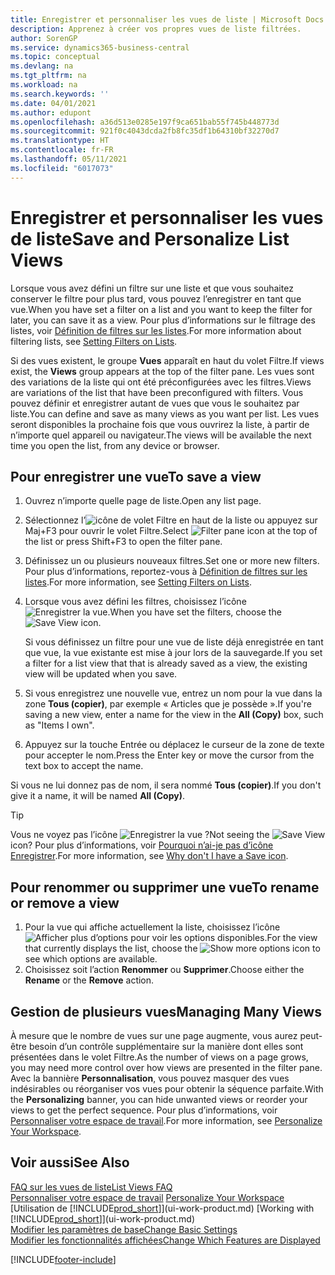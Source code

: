 ```yaml
---
title: Enregistrer et personnaliser les vues de liste | Microsoft Docs
description: Apprenez à créer vos propres vues de liste filtrées.
author: SorenGP
ms.service: dynamics365-business-central
ms.topic: conceptual
ms.devlang: na
ms.tgt_pltfrm: na
ms.workload: na
ms.search.keywords: ''
ms.date: 04/01/2021
ms.author: edupont
ms.openlocfilehash: a36d513e0285e197f9ca651bab55f745b448773d
ms.sourcegitcommit: 921f0c4043dcda2fb8fc35df1b64310bf32270d7
ms.translationtype: HT
ms.contentlocale: fr-FR
ms.lasthandoff: 05/11/2021
ms.locfileid: "6017073"
---
```

# <a name="save-and-personalize-list-views"></a><span data-ttu-id="56a91-103">Enregistrer et personnaliser les vues de liste</span><span class="sxs-lookup"><span data-stu-id="56a91-103">Save and Personalize List Views</span></span>
<span data-ttu-id="56a91-104">Lorsque vous avez défini un filtre sur une liste et que vous souhaitez conserver le filtre pour plus tard, vous pouvez l’enregistrer en tant que vue.</span><span class="sxs-lookup"><span data-stu-id="56a91-104">When you have set a filter on a list and you want to keep the filter for later, you can save it as a view.</span></span> <span data-ttu-id="56a91-105">Pour plus d’informations sur le filtrage des listes, voir [Définition de filtres sur les listes](ui-enter-criteria-filters.md#setting-filters-on-lists).</span><span class="sxs-lookup"><span data-stu-id="56a91-105">For more information about filtering lists, see [Setting Filters on Lists](ui-enter-criteria-filters.md#setting-filters-on-lists).</span></span>

<span data-ttu-id="56a91-106">Si des vues existent, le groupe **Vues** apparaît en haut du volet Filtre.</span><span class="sxs-lookup"><span data-stu-id="56a91-106">If views exist, the **Views** group appears at the top of the filter pane.</span></span> <span data-ttu-id="56a91-107">Les vues sont des variations de la liste qui ont été préconfigurées avec les filtres.</span><span class="sxs-lookup"><span data-stu-id="56a91-107">Views are variations of the list that have been preconfigured with filters.</span></span> <span data-ttu-id="56a91-108">Vous pouvez définir et enregistrer autant de vues que vous le souhaitez par liste.</span><span class="sxs-lookup"><span data-stu-id="56a91-108">You can define and save as many views as you want per list.</span></span> <span data-ttu-id="56a91-109">Les vues seront disponibles la prochaine fois que vous ouvrirez la liste, à partir de n’importe quel appareil ou navigateur.</span><span class="sxs-lookup"><span data-stu-id="56a91-109">The views will be available the next time you open the list, from any device or browser.</span></span>

## <a name="to-save-a-view"></a><span data-ttu-id="56a91-110">Pour enregistrer une vue</span><span class="sxs-lookup"><span data-stu-id="56a91-110">To save a view</span></span>
1. <span data-ttu-id="56a91-111">Ouvrez n’importe quelle page de liste.</span><span class="sxs-lookup"><span data-stu-id="56a91-111">Open any list page.</span></span>
2. <span data-ttu-id="56a91-112">Sélectionnez l’![icône de volet Filtre](media/open-filter-pane-icon.png "Icône de volet Filtre") en haut de la liste ou appuyez sur Maj+F3 pour ouvrir le volet Filtre.</span><span class="sxs-lookup"><span data-stu-id="56a91-112">Select ![Filter pane icon](media/open-filter-pane-icon.png "Filter pane icon") at the top of the list or press Shift+F3 to open the filter pane.</span></span>
3. <span data-ttu-id="56a91-113">Définissez un ou plusieurs nouveaux filtres.</span><span class="sxs-lookup"><span data-stu-id="56a91-113">Set one or more new filters.</span></span> <span data-ttu-id="56a91-114">Pour plus d’informations, reportez-vous à [Définition de filtres sur les listes](ui-enter-criteria-filters.md#setting-filters-on-lists).</span><span class="sxs-lookup"><span data-stu-id="56a91-114">For more information, see [Setting Filters on Lists](ui-enter-criteria-filters.md#setting-filters-on-lists).</span></span>
4. <span data-ttu-id="56a91-115">Lorsque vous avez défini les filtres, choisissez l’icône ![Enregistrer la vue](media/save_view_icon.png "Enregistrer la vue").</span><span class="sxs-lookup"><span data-stu-id="56a91-115">When you have set the filters, choose the ![Save View](media/save_view_icon.png "Save View") icon.</span></span>

    <span data-ttu-id="56a91-116">Si vous définissez un filtre pour une vue de liste déjà enregistrée en tant que vue, la vue existante est mise à jour lors de la sauvegarde.</span><span class="sxs-lookup"><span data-stu-id="56a91-116">If you set a filter for a list view that that is already saved as a view, the existing view will be updated when you save.</span></span>
5. <span data-ttu-id="56a91-117">Si vous enregistrez une nouvelle vue, entrez un nom pour la vue dans la zone **Tous (copier)**, par exemple « Articles que je possède ».</span><span class="sxs-lookup"><span data-stu-id="56a91-117">If you're saving a new view, enter a name for the view in the **All (Copy)** box, such as "Items I own".</span></span>
6. <span data-ttu-id="56a91-118">Appuyez sur la touche Entrée ou déplacez le curseur de la zone de texte pour accepter le nom.</span><span class="sxs-lookup"><span data-stu-id="56a91-118">Press the Enter key or move the cursor from the text box to accept the name.</span></span>

<span data-ttu-id="56a91-119">Si vous ne lui donnez pas de nom, il sera nommé **Tous (copier)**.</span><span class="sxs-lookup"><span data-stu-id="56a91-119">If you don't give it a name, it will be named **All (Copy)**.</span></span>

> [!TIP]
> <span data-ttu-id="56a91-120">Vous ne voyez pas l’icône ![Enregistrer la vue](media/save_view_icon.png "Enregistrer la vue") ?</span><span class="sxs-lookup"><span data-stu-id="56a91-120">Not seeing the ![Save View](media/save_view_icon.png "Save View") icon?</span></span> <span data-ttu-id="56a91-121">Pour plus d’informations, voir [Pourquoi n’ai-je pas d’icône Enregistrer](/dynamics365/business-central/ui-views-faq#save).</span><span class="sxs-lookup"><span data-stu-id="56a91-121">For more information, see [Why don't I have a Save icon](/dynamics365/business-central/ui-views-faq#save).</span></span>

## <a name="to-rename-or-remove-a-view"></a><span data-ttu-id="56a91-122">Pour renommer ou supprimer une vue</span><span class="sxs-lookup"><span data-stu-id="56a91-122">To rename or remove a view</span></span>
1. <span data-ttu-id="56a91-123">Pour la vue qui affiche actuellement la liste, choisissez l’icône ![Afficher plus d’options](media/show-more-options-icon.png "Afficher plus d’options") pour voir les options disponibles.</span><span class="sxs-lookup"><span data-stu-id="56a91-123">For the view that currently displays the list, choose the ![Show more options](media/show-more-options-icon.png "Show more options") icon to see which options are available.</span></span>
2. <span data-ttu-id="56a91-124">Choisissez soit l’action **Renommer** ou **Supprimer**.</span><span class="sxs-lookup"><span data-stu-id="56a91-124">Choose either the **Rename** or the **Remove** action.</span></span>

## <a name="managing-many-views"></a><span data-ttu-id="56a91-125">Gestion de plusieurs vues</span><span class="sxs-lookup"><span data-stu-id="56a91-125">Managing Many Views</span></span>
<span data-ttu-id="56a91-126">À mesure que le nombre de vues sur une page augmente, vous aurez peut-être besoin d’un contrôle supplémentaire sur la manière dont elles sont présentées dans le volet Filtre.</span><span class="sxs-lookup"><span data-stu-id="56a91-126">As the number of views on a page grows, you may need more control over how views are presented in the filter pane.</span></span> <span data-ttu-id="56a91-127">Avec la bannière **Personnalisation**, vous pouvez masquer des vues indésirables ou réorganiser vos vues pour obtenir la séquence parfaite.</span><span class="sxs-lookup"><span data-stu-id="56a91-127">With the **Personalizing** banner, you can hide unwanted views or reorder your views to get the perfect sequence.</span></span> <span data-ttu-id="56a91-128">Pour plus d’informations, voir [Personnaliser votre espace de travail](ui-personalization-user.md).</span><span class="sxs-lookup"><span data-stu-id="56a91-128">For more information, see [Personalize Your Workspace](ui-personalization-user.md).</span></span>

## <a name="see-also"></a><span data-ttu-id="56a91-129">Voir aussi</span><span class="sxs-lookup"><span data-stu-id="56a91-129">See Also</span></span>
[<span data-ttu-id="56a91-130">FAQ sur les vues de liste</span><span class="sxs-lookup"><span data-stu-id="56a91-130">List Views FAQ</span></span>](ui-views-faq.yml)  
<span data-ttu-id="56a91-131">[Personnaliser votre espace de travail](ui-personalization-user.md)  </span><span class="sxs-lookup"><span data-stu-id="56a91-131">[Personalize Your Workspace](ui-personalization-user.md)  </span></span>  
<span data-ttu-id="56a91-132">[Utilisation de [!INCLUDE[prod_short](includes/prod_short.md)]](ui-work-product.md)  </span><span class="sxs-lookup"><span data-stu-id="56a91-132">[Working with [!INCLUDE[prod_short](includes/prod_short.md)]](ui-work-product.md)  </span></span>  
[<span data-ttu-id="56a91-133">Modifier les paramètres de base</span><span class="sxs-lookup"><span data-stu-id="56a91-133">Change Basic Settings</span></span>](ui-change-basic-settings.md)  
[<span data-ttu-id="56a91-134">Modifier les fonctionnalités affichées</span><span class="sxs-lookup"><span data-stu-id="56a91-134">Change Which Features are Displayed</span></span>](ui-experiences.md)  


[!INCLUDE[footer-include](includes/footer-banner.md)]